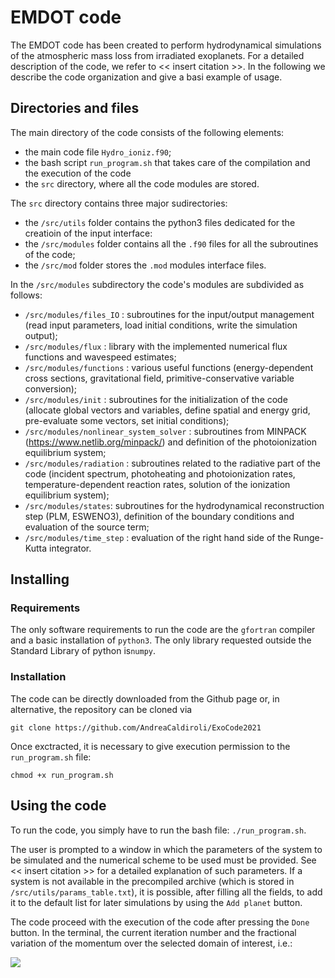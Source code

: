 # EMDOT code

The EMDOT code has been created to perform hydrodynamical simulations of the atmospheric mass loss from irradiated exoplanets. For a detailed description of the code, we refer to << insert citation >>. In the following we describe the code organization and give a basi example of usage.

## Directories and files

The main directory of the code consists of the following elements:
* the main code file `Hydro_ioniz.f90`;
* the bash script `run_program.sh` that takes care of the compilation and the execution of the code
* the `src` directory, where all the code modules are stored.

The `src` directory contains three major sudirectories:
* the `/src/utils` folder contains the python3 files dedicated for the creatioin of the input interface:
* the `/src/modules` folder contains all the `.f90` files for all the subroutines of the code;
* the `/src/mod` folder stores the `.mod` modules interface files.

In the `/src/modules` subdirectory the code's modules are subdivided as follows:
* `/src/modules/files_IO` : subroutines for the input/output management (read input parameters, load initial conditions, write the simulation output);
* `/src/modules/flux` : library with the implemented numerical flux functions and wavespeed estimates;
* `/src/modules/functions` : various useful functions (energy-dependent cross sections, gravitational field, primitive-conservative variable conversion);
* `/src/modules/init` : subroutines for the initialization of the code (allocate global vectors and variables, define spatial and energy grid, pre-evaluate some vectors, set initial conditions);
* `/src/modules/nonlinear_system_solver` : subroutines from MINPACK (https://www.netlib.org/minpack/) and definition of the photoionization equilibrium system;
* `/src/modules/radiation` : subroutines related to the radiative part of the code (incident spectrum, photoheating and photoionization rates, temperature-dependent reaction rates, solution of the ionization equilibrium system);
* `/src/modules/states`: subroutines for the hydrodynamical reconstruction step (PLM, ESWENO3), definition of the boundary conditions and evaluation of the source term;
* `/src/modules/time_step` : evaluation of the right hand side of the Runge-Kutta integrator.


##  Installing

### Requirements

The only software requirements to run the code are the `gfortran` compiler and a basic installation of `python3`. The only library requested outside the Standard Library of python is`numpy`.

### Installation

The code can be directly downloaded from the Github page or, in alternative, the repository can be cloned via 

    git clone https://github.com/AndreaCaldiroli/ExoCode2021
    
Once exctracted, it is necessary to give execution permission to the `run_program.sh` file:

    chmod +x run_program.sh
    

## Using the code

To run the code, you simply have to run the bash file: `./run_program.sh`. 

The user is prompted to a window in which the parameters of the system to be simulated and the numerical scheme to be used must be provided. See << insert citation >> for a detailed explanation of such parameters. If a system is not available in the precompiled archive (which is stored in `/src/utils/params_table.txt`), it is possible, after filling all the fields, to add it to the default list for later simulations by using the `Add planet` button. 

The code proceed with the execution of the code after pressing the `Done` button. In the terminal, the current iteration number and the fractional variation of the momentum over the selected domain of interest, i.e.:

   <img src="https://render.githubusercontent.com/render/math?math=$\frac{\max\limits_{r>r_{esc}}\dot{M} - \min\limits_{r>r_{esc}}\dot{M}}{\min\limits_{r>r_{esc}}\dot{M}}">







